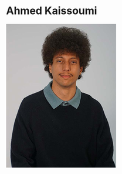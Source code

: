 # Ahmed Kaissoumi

![](./kaissoumi_ahmed.jpg)



 <!--
À la session 6, 
- Au début de la semaine : 
    - Objectifs de la semaine
- À la fin de la semaine :
    - Explication détaillée des tâches accomplies
    - Documentation multimédia des tâches accomplies
 -->


